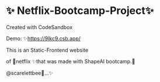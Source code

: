 # ✨ Netflix-Bootcamp-Project✨
Created with CodeSandbox


Demo: ✨https://9lkc9.csb.app/

This is an Static-Frontend website 

of 🔐netflix ✨that was 
made with ShapeAI bootcamp.🔐


@scarelettbee🔐...✨

